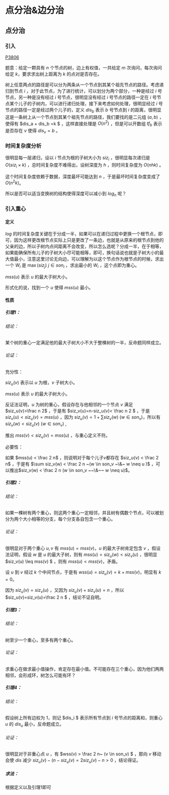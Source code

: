 # 点分治&边分治

## 点分治

### 引入

[P3806](https://www.luogu.com.cn/problem/P3806)

题意：给定一颗具有 $n$ 个节点的树，边上有权值，一共给定 $m$ 次询问，每次询问给定 $k$，要求求出树上距离为 $k$ 的点对是否存在。

树上任意两点的路径是可以分为两条从一个节点到其某个祖先节点的路径。考虑递归到节点 $i$ ，对于此节点，为了进行统计，可以划分为两个部分，一种是经过 $i$ 号节点，另一种是没有经过 $i$ 号节点，很明显没有经过 $i$ 号节点的路径一定在 $i$ 号节点某个儿子的子树内，可以进行递归处理，接下来考虑如何处理，很明显经过 $i$ 号节点的路径一定是经过两个儿子的，定义 $dis_b$ 表示 $b$ 号节点到 $i$ 的距离，很明显这是一条树上从一个节点到其某个祖先节点的路径，我们要找的是二元组 $(a,b)$ ，使得有 $dis_a + dis_b =k $ ，这样直接处理是 $O(n^2)$ ，但是可以开数组 $tf_b$ 表示是否存在 $v$ 使得 $dis_v=b$ 。

### 时间复杂度分析

很明显每一层递归，设以 $i$ 节点为根的子树大小为 $siz_i$ ，很明显每次递归是 $O(siz_i \times k)$ ，总时间复杂度不难得出，设树深度为 $h$ ，则时间复杂度为 $O(nhk)$ 。

这个时间复杂度依赖于数据，深度最坏可能达到 $n$ ，于是最坏时间复杂度变成了 $O(n^2k)$。

所以是否可以适当变换树的结构使得深度可以减小到 $log_n$ 呢？

### 引入重心

#### 定义

$log$ 的时间复杂度关键在于分成一半，如果可以在递归过程中更换一个根节点，即可，因为这样更改根节点实际上只是更改了一条边，也就是从原来的根节点到他的父亲的边，所以子树内点间距离不会改变，所以怎么选呢？分成一半，在于相等，如果能确保所有儿子的子树大小尽可能相等，即可，换句话说也就是子树大小的最大值最小，注意这里讨论无向边，可以理解为以这个节点作为根节点的时候，求出一个 $W_i$ 是 $\max(siz_j)~{j\in son_i}$ ，求出最小的 $W_i$ ，这个点即为重心。

$mss(u)$ 表示 $u$ 的最大子树大小。

形式化的说，找到一个 $u$ 使得 $mss(u)$ 最小。

#### 性质

##### 引理1：

###### 结论：

某个树的重心一定满足他的最大子树大小不大于整棵树的一半，反命题同样成立。

###### 论证：

充分性：

$siz_u(v)$ 表示以 $u$ 为根，$v$ 子树大小。

$mss(u)$ 表示 $u$ 的最大子树大小。

反证法证明，$u$ 为树的重心，假设存在与他相邻的一个节点 $v$ 满足 $siz_u(v)>\frac n 2$ ，于是有 $siz_v(u)=n-siz_u(v)< \frac n 2 $ ，于是 $siz_v(u) <siz_u(v) =mss(u)$ ，因为 $siz_u(v)=1+\sum siz_v(w) ~(w\in son_v)$，所以有 $siz_v(w)<siz_u(v) ~ (w\in son_v)$ ,

推出 $mss(v)<siz_u(v)=mss(u)$ ，与重心定义不符。

 必要性：

如果 $mss(u) < \frac 2 n$ ，则说明对于每个儿子$v$都存在 $siz_u(v) < \frac 2 n$ ，于是有 $\sum siz_v(w) < \frac 2 n ~(w \in son_v ~\&~ w \neq u )$ ，可以推出$siz_v(w) < \frac 2 n (w \in son_v ~~\&~~ w \neq u)$。

##### 引理2：

###### 结论：

如果一棵树有两个重心，则这两个重心一定相邻，并且树有偶数个节点，可以被划分为两个大小相等的分支，每个分支各自包含一个重心。

###### 论证：

很明显对于两个重心 $u,v$ 有 $mss(u)=mss(v)$，$u$ 的最大子树肯定包含 $v$ ，假设法证明，假设 $w$ 是 $u$ 的最大子树，则有 $mss(u)=siz_u(w)<siz_v(u)$ ，很明显 $siz_v(u) \leq mss(v) $ ，则有 $mss(u)<mss(v)$，矛盾。

设 $u$ 到 $v$ 经过 $k$ 个中间节点，于是有 $wss(u)=siz_u(v)=k+mss(v)$，明显有 $k=0$。

因为 $siz_u(v)=siz_v(u)$ ，又因为 $siz_u(v)+siz_v(u)=n$ ，所以 $siz_u(v)=siz_v(u)=\frac 2 n $ ，结论不证自明。

##### 引理3：

###### 结论：

树至少一个重心，至多有两个重心。

###### 论证：

求重心在做求最小值操作，肯定存在最小值。不可能存在三个重心，因为他们两两相邻，会形成环，树怎么可能有环？

##### 引理4：

###### 结论：

假设树上所有边权为 $1$，则记 $dis_i $ 表示所有节点到 $i$ 号节点的距离和，则重心 $u$ 的 $dis_u$ 最小，反命题成立。

###### 论证：

很明显对于非重心点 $u$ ，有 $wss(v) > \frac 2 n~ (v \in son_v) $ ，那向 $v$ 移动会使 $dis$ 减少 $siz_u(v)-(n-siz_u(v)=2siz_u(v)-n>0$ ，结论得证。 

##### 求法：

根据定义以及引理1即可

```cpp

```
